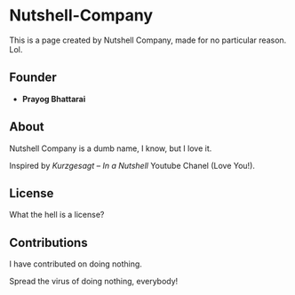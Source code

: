 # Nutshell-Company

This is a page created by Nutshell Company, made for no particular reason. Lol.

## Founder
- **Prayog Bhattarai**

## About
Nutshell Company is a dumb name, I know, but I love it. 

Inspired by *Kurzgesagt – In a Nutshell* Youtube Chanel (Love You!).

## License
What the hell is a license?

## Contributions
I have contributed on doing nothing. 

Spread the virus of doing nothing, everybody!

